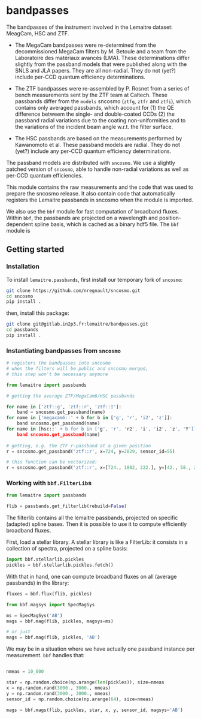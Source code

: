# bandpasses

The bandpasses of the instrument involved in the Lemaitre dataset: MeagCam, HSC
and ZTF. 

 - The MegaCam bandpasses were re-determined from the decommissioned MegaCam
  filters by M. Betoule and a team from the Laboratoire des matériaux avancés
  (LMA). These determinations differ slightly from the passband models that were
  published along with the SNLS and JLA papers. They are all non-radial. They do
  not (yet?) include per-CCD quantum efficiency determinations.
  
 - The ZTF bandpasses were re-assembled by P. Rosnet from a series of bench
 measurements sent by the ZTF team at Caltech. These passbands differ from the
 `models` sncosmo (`ztfg`, `ztfr` and `ztfi`), which contains only averaged
 passbands, which account for (1) the QE difference betweem the single- and
 double-coated CCDs (2) the passband radial variations due to the coating
 non-uniformities and to the variations of the incident beam angle w.r.t. the
 filter surface.

 - The HSC passbands are based on the measurements performed by Kawanomoto et
 al. These passband models are radial. They do not (yet?) include any per-CCD
 quantum efficiency determinations.

The passband models are distributed with `sncosmo`. We use a slightly patched
version of `sncosmo`, able to handle non-radial variations as well as per-CCD 
quantum efficiencies.

This module contains the raw measurements and the code that was used to prepare
the sncosmo release. It also contain code that automatically registers the
Lemaitre passbands in sncosmo when the module is imported. 

We also use the `bbf` module for fast computation of broadband fluxes. Within
`bbf`, the passbands are projected on a wavelength and position-dependent spline
basis, which is cached as a binary hdf5 file. The `bbf` module is 


## Getting started

### Installation

To install `lemaitre.passbands`, first install our temporary fork of `sncosmo`:

``` bash
git clone https://github.com/nregnault/sncosmo.git
cd sncosmo
pip install .
```

then, install this package:

``` bash
git clone git@gitlab.in2p3.fr:lemaitre/bandpasses.git
cd passbands
pip install .
```

### Instantiating bandpasses from `sncosmo`

``` python
# registers the bandpasses into sncosmo
# when the filters will be public and sncosmo merged, 
# this step won't be necessary anymore

from lemaitre import passbands

# getting the average ZTF/MegaCam6/HSC passbands

for name in ['ztf::g', 'ztf::r', 'ztf::I']:
    band = sncosmo.get_passband(name)
for name in ['megacam6::' + b for b in ['g', 'r', 'i2', 'z']]:
    band sncosmo.get_passband(name)
for name in [hsc::' + b for b in ['g', 'r', 'r2', 'i', 'i2', 'z', 'Y']]:
    band sncosmo.get_passband(name)
    
# getting, e.g. the ZTF r-passband at a given position
r = sncosmo.get_passband('ztf::r', x=724, y=2829, sensor_id=55)

# this function can be vectorized:
r = sncosmo.get_passband('ztf::r', x=[724., 1802, 222.], y=[42., 58., 2512], sensor_id=[5, 42, 22])
```

### Working with `bbf.FilterLib`s

``` python
from lemaitre import passbands

flib = passbands.get_filterlib(rebuild=False)
```
The filterlib contains all the lemaitre passbands, projected on specific (adapted) spline bases. Then it is possible to use it
to compute efficiently broadband fluxes. 

First, load a stellar library. A stellar library is like a FilterLib: it
consists in a collection of spectra, projected on a spline basis:
``` python
import bbf.stellarlib.pickles
pickles = bbf.stellarlib.pickles.fetch()
``` 

With that in hand, one can compute broadband fluxes on all (average passbands) in the library:
``` python
fluxes = bbf.flux(flib, pickles)
```

``` python
from bbf.magsys import SpecMagSys

ms = SpecMagSys('AB')
mags = bbf.mag(flib, pickles, magsys=ms)

# or just
mags = bbf.mag(flib, pickles, 'AB')
```

We may be in a situation where we have actually one passband instance per measurement. `bbf` handles that:

``` python

nmeas = 10_000

star = np.random.choice(np.arange(len(pickles)), size=nmeas
x = np.random.rand(3000., 3000., nmeas)
y = np.random.rand(3000., 3000., nmeas)
sensor_id = np.random.choice(np.arange(64), size=nmeas)

mags = bbf.mags(flib, pickles, star, x, y, sensor_id, magsys='AB')
```



